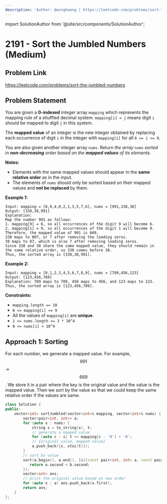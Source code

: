 ```yaml
---
description: 'Author: @wingkwong | https://leetcode.com/problems/sort-the-jumbled-numbers/'
---
```


import SolutionAuthor from '@site/src/components/SolutionAuthor';

# 2191 - Sort the Jumbled Numbers (Medium)

## Problem Link

https://leetcode.com/problems/sort-the-jumbled-numbers

## Problem Statement

You are given a **0-indexed** integer array `mapping` which represents the mapping rule of a shuffled decimal system. `mapping[i] = j` means digit `i` should be mapped to digit `j` in this system.

The **mapped value** of an integer is the new integer obtained by replacing each occurrence of digit `i` in the integer with `mapping[i]` for all `0 <= i <= 9`.

You are also given another integer array `nums`. Return _the array_ `nums` _sorted in **non-decreasing** order based on the **mapped values** of its elements._

**Notes:**

* Elements with the same mapped values should appear in the **same relative order** as in the input.
* The elements of `nums` should only be sorted based on their mapped values and **not be replaced** by them.



**Example 1:**

```
Input: mapping = [8,9,4,0,2,1,3,5,7,6], nums = [991,338,38]
Output: [338,38,991]
Explanation: 
Map the number 991 as follows:
1. mapping[9] = 6, so all occurrences of the digit 9 will become 6.
2. mapping[1] = 9, so all occurrences of the digit 1 will become 9.
Therefore, the mapped value of 991 is 669.
338 maps to 007, or 7 after removing the leading zeros.
38 maps to 07, which is also 7 after removing leading zeros.
Since 338 and 38 share the same mapped value, they should remain in the same relative order, so 338 comes before 38.
Thus, the sorted array is [338,38,991].
```

**Example 2:**

```
Input: mapping = [0,1,2,3,4,5,6,7,8,9], nums = [789,456,123]
Output: [123,456,789]
Explanation: 789 maps to 789, 456 maps to 456, and 123 maps to 123. Thus, the sorted array is [123,456,789].
```

**Constraints:**

* `mapping.length == 10`
* `0 <= mapping[i] <= 9`
* All the values of `mapping[i]` are **unique**.
* `1 <= nums.length <= 3 * 10^4`
* `0 <= nums[i] < 10^9`

## Approach 1: Sorting

For each number, we generate a mapped value. For example, $$991$$ -> $$669$$. We store it in a pair where the key is the original value and the value is the mapped value. Then we sort by the value so  that we could keep the same relative order if the values are same.

<SolutionAuthor name="@wingkwong"/>

```cpp
class Solution {
public:
    vector<int> sortJumbled(vector<int>& mapping, vector<int>& nums) {
        vector<pair<int, int>> a;
        for (auto x : nums) {
            string s = to_string(x), t;
            // generate a mapped value
            for (auto c : s) t += mapping[c - '0'] + '0';
            // {original value, mapped value}
            a.push_back({x, stoi(t)});
        }
        // sort by value
        sort(a.begin(), a.end(), [&](const pair<int, int> a, const pair<int, int> b) {
           return a.second < b.second;
        });
        vector<int> ans;
        // print the original value based on new order
        for (auto x : a) ans.push_back(x.first);
        return ans;
    }
};
```

